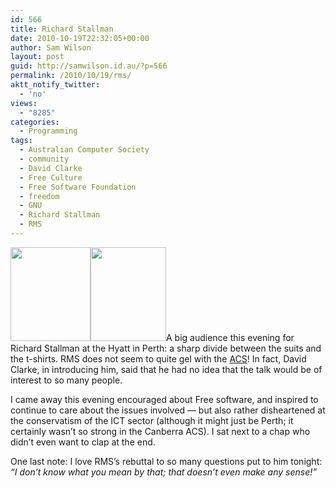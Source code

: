 ```yaml
---
id: 566
title: Richard Stallman
date: 2010-10-19T22:32:05+00:00
author: Sam Wilson
layout: post
guid: http://samwilson.id.au/?p=566
permalink: /2010/10/19/rms/
aktt_notify_twitter:
  - 'no'
views:
  - "8285"
categories:
  - Programming
tags:
  - Australian Computer Society
  - community
  - David Clarke
  - Free Culture
  - Free Software Foundation
  - freedom
  - GNU
  - Richard Stallman
  - RMS
---
```

[<img src="http://samwilson.id.au/wp-content/uploads/2010/10/2010-10-19_1914_David_Clarke_ACS_WA_chairman-128x150.jpg" alt="" title="Mr Clarke" width="128" height="150" class="alignright size-thumbnail wp-image-568" srcset="https://samwilson.id.au/wp-content/uploads/2010/10/2010-10-19_1914_David_Clarke_ACS_WA_chairman-128x150.jpg 128w, https://samwilson.id.au/wp-content/uploads/2010/10/2010-10-19_1914_David_Clarke_ACS_WA_chairman-427x500.jpg 427w, https://samwilson.id.au/wp-content/uploads/2010/10/2010-10-19_1914_David_Clarke_ACS_WA_chairman-874x1024.jpg 874w" sizes="(max-width: 128px) 100vw, 128px" />](http://samwilson.id.au/wp-content/uploads/2010/10/2010-10-19_1914_David_Clarke_ACS_WA_chairman.jpg)[<img src="http://samwilson.id.au/wp-content/uploads/2010/10/2010-10-19_1900_RMS_cropped-121x150.jpg" alt="" title="Mr Stallman" width="121" height="150" class="alignleft size-thumbnail wp-image-567" srcset="https://samwilson.id.au/wp-content/uploads/2010/10/2010-10-19_1900_RMS_cropped-121x150.jpg 121w, https://samwilson.id.au/wp-content/uploads/2010/10/2010-10-19_1900_RMS_cropped-404x500.jpg 404w, https://samwilson.id.au/wp-content/uploads/2010/10/2010-10-19_1900_RMS_cropped.jpg 556w" sizes="(max-width: 121px) 100vw, 121px" />](http://samwilson.id.au/wp-content/uploads/2010/10/2010-10-19_1900_RMS_cropped.jpg)A big audience this evening for Richard Stallman at the Hyatt in Perth: a sharp divide between the suits and the t-shirts. RMS does not seem to quite gel with the [ACS](http://acs.org.au)! In fact, David Clarke, in introducing him, said that he had no idea that the talk would be of interest to so many people.

I came away this evening encouraged about Free software, and inspired to continue to care about the issues involved — but also rather disheartened at the conservatism of the ICT sector (although it might just be Perth; it certainly wasn’t so strong in the Canberra ACS). I sat next to a chap who didn’t even want to clap at the end.

One last note: I love RMS’s rebuttal to so many questions put to him tonight: _&#8220;I don’t know what you mean by that; that doesn’t even make any sense!&#8221;_